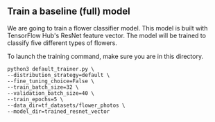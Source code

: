 ## Train a baseline (full) model

We are going to train a flower classifier model. This model is built with TensorFlow Hub's ResNet feature vector. The model will be trained to classify five different types of flowers. 

To launch the training command, make sure you are in this directory. 

```console
python3 default_trainer.py \
--distribution_strategy=default \
--fine_tuning_choice=False \
--train_batch_size=32 \
--validation_batch_size=40 \
--train_epochs=5 \
--data_dir=tf_datasets/flower_photos \
--model_dir=trained_resnet_vector
```
